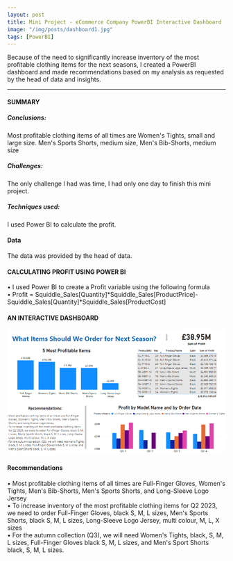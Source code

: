 ```yaml
---
layout: post
title: Mini Project - eCommerce Company PowerBI Interactive Dashboard 
image: "/img/posts/dashboard1.jpg"
tags: [PowerBI]
---
```


Because of the need to significantly increase inventory of the most profitable clothing items for the next seasons, I created a PowerBI dashboard and made recommendations based on my analysis as requested by the head of data and insights.

---

#### SUMMARY
##### Conclusions: 
Most profitable clothing items of all times are Women's Tights, small and large size. Men's Sports Shorts, medium size, Men's Bib-Shorts, medium size
##### Challenges: 
The only challenge I had was time, I had only one day to finish this mini project.
##### Techniques used: 
I used Power BI to calculate the profit.
#### Data
The data was provided by the head of data.

#### CALCULATING PROFIT USING POWER BI
•	I used Power BI to create a Profit variable using the following formula \
•	Profit = Squiddle_Sales[Quantity]*Squiddle_Sales[ProductPrice]-Squiddle_Sales[Quantity]*Squiddle_Sales[ProductCost] 

#### AN INTERACTIVE DASHBOARD
![dashboard](/img/posts/dashboard1.png "dashboard") 

#### Recommendations
• Most profitable clothing items of all times are Full-Finger Gloves, Women's Tights, Men's Bib-Shorts, Men's Sports Shorts, and Long-Sleeve Logo Jersey\
• To increase inventory of the most profitable clothing items for Q2 2023, we need to order Full-Finger Gloves, black S, M, L sizes, Men's Sports Shorts, black S, M, L sizes, Long-Sleeve Logo Jersey, multi colour, M, L, X sizes\
• For the autumn collection (Q3), we will need Women's Tights, black, S, M, L sizes, Full-Finger Gloves black S, M, L sizes, and Men's Sport Shorts black, S, M, L sizes.






